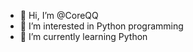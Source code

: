 - 👋 Hi, I’m @CoreQQ
- 👀 I’m interested in Python programming
- 🌱 I’m currently learning Python

<!---
CoreQQ/CoreQQ is a ✨ special ✨ repository because its `README.md` (this file) appears on your GitHub profile.
You can click the Preview link to take a look at your changes.
--->
